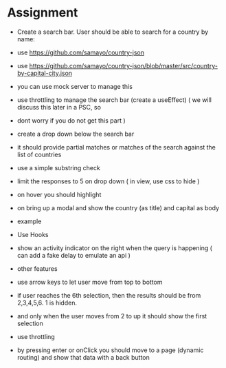 # Assignment
 - Create a search bar. User should be able to search for a country by name:

 - use https://github.com/samayo/country-json
 - use https://github.com/samayo/country-json/blob/master/src/country-by-capital-city.json
 - you can use mock server to manage this
 - use throttling to manage the search bar (create a useEffect) ( we will discuss this later in a PSC, so  
 -  dont worry if you do not get this part )
 - create a drop down below the search bar
 - it should provide partial matches or matches of the search against the list of countries
 - use a simple substring check
 - limit the responses to 5 on drop down ( in view, use css to hide )
 - on hover you should highlight
 - on bring up a modal and show the country (as title) and capital as body
 - example
 - Use Hooks
 - show an activity indicator on the right when the query is happening ( can add a fake delay to emulate an api )
 - other features
 - use arrow keys to let user move from top to bottom
 - if user reaches the 6th selection, then the results should be from 2,3,4,5,6. 1 is hidden.
 - and only when the user moves from 2 to up it should show the first selection
 - use throttling
 - by pressing enter or onClick you should move to a page (dynamic routing) and show that data with a back button